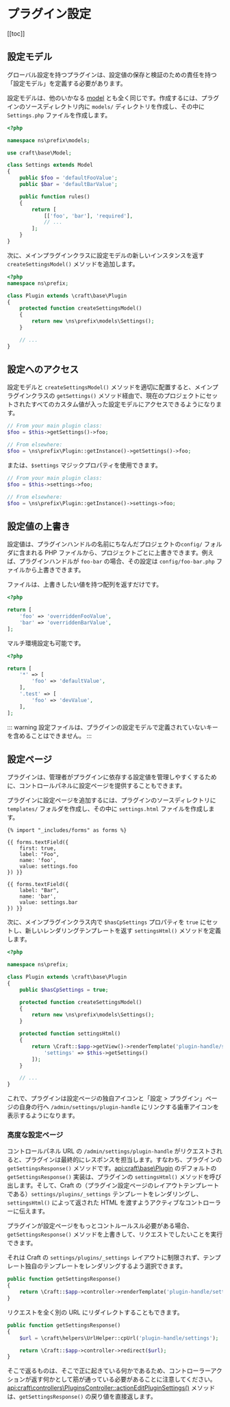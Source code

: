 # プラグイン設定

[[toc]]

## 設定モデル

グローバル設定を持つプラグインは、設定値の保存と検証のための責任を持つ「設定モデル」を定義する必要があります。

設定モデルは、他のいかなる [model](https://www.yiiframework.com/doc/guide/2.0/en/structure-models) とも全く同じです。作成するには、プラグインのソースディレクトリ内に `models/` ディレクトリを作成し、その中に `Settings.php` ファイルを作成します。

```php
<?php

namespace ns\prefix\models;

use craft\base\Model;

class Settings extends Model
{
    public $foo = 'defaultFooValue';
    public $bar = 'defaultBarValue';

    public function rules()
    {
        return [
            [['foo', 'bar'], 'required'],
            // ...
        ];
    }
}
```

次に、メインプラグインクラスに設定モデルの新しいインスタンスを返す `createSettingsModel()` メソッドを追加します。

```php
<?php
namespace ns\prefix;

class Plugin extends \craft\base\Plugin
{
    protected function createSettingsModel()
    {
        return new \ns\prefix\models\Settings();
    }

    // ...
}
```

## 設定へのアクセス

設定モデルと `createSettingsModel()` メソッドを適切に配置すると、メインプラグインクラスの `getSettings()` メソッド経由で、現在のプロジェクトにセットされたすべてのカスタム値が入った設定モデルにアクセスできるようになります。

```php
// From your main plugin class:
$foo = $this->getSettings()->foo;

// From elsewhere:
$foo = \ns\prefix\Plugin::getInstance()->getSettings()->foo;
```

または、`$settings` マジックプロパティを使用できます。

```php
// From your main plugin class:
$foo = $this->settings->foo;

// From elsewhere:
$foo = \ns\prefix\Plugin::getInstance()->settings->foo;
```

## 設定値の上書き

設定値は、プラグインハンドルの名前にちなんだプロジェクトの`config/` フォルダに含まれる PHP ファイルから、プロジェクトごとに上書きできます。例えば、プラグインハンドルが `foo-bar` の場合、その設定は `config/foo-bar.php` ファイルから上書きできます。

ファイルは、上書きしたい値を持つ配列を返すだけです。

```php
<?php

return [
    'foo' => 'overriddenFooValue',
    'bar' => 'overriddenBarValue',
];
```

マルチ環境設定も可能です。

```php
<?php

return [
    '*' => [ 
        'foo' => 'defaultValue',
    ],
    '.test' => [
        'foo' => 'devValue',
    ],
];
```

::: warning
設定ファイルは、プラグインの設定モデルで定義されていないキーを含めることはできません。
:::

## 設定ページ

プラグインは、管理者がプラグインに依存する設定値を管理しやすくするために、コントロールパネルに設定ページを提供することもできます。

プラグインに設定ページを追加するには、プラグインのソースディレクトリに `templates/` フォルダを作成し、その中に `settings.html` ファイルを作成します。

```twig
{% import "_includes/forms" as forms %}

{{ forms.textField({
    first: true,
    label: "Foo",
    name: 'foo',
    value: settings.foo
}) }}

{{ forms.textField({
    label: "Bar",
    name: 'bar',
    value: settings.bar
}) }}
```

次に、メインプラグインクラス内で `$hasCpSettings` プロパティを `true` にセットし、新しいレンダリングテンプレートを返す `settingsHtml()` メソッドを定義します。

```php
<?php

namespace ns\prefix;

class Plugin extends \craft\base\Plugin
{
    public $hasCpSettings = true;

    protected function createSettingsModel()
    {
        return new \ns\prefix\models\Settings();
    }

    protected function settingsHtml()
    {
        return \Craft::$app->getView()->renderTemplate('plugin-handle/settings', [
            'settings' => $this->getSettings()
        ]);
    }

    // ...
}
```

これで、プラグインは設定ページの独自アイコンと「設定 > プラグイン」ページの自身の行へ `/admin/settings/plugin-handle` にリンクする歯車アイコンを表示するようになります。

### 高度な設定ページ

コントロールパネル URL の `/admin/settings/plugin-handle` がリクエストされると、プラグインは最終的にレスポンスを担当します。すなわち、プラグインの `getSettingsResponse()` メソッドです。<api:craft\base\Plugin> のデフォルトの `getSettingsResponse()` 実装は、プラグインの `settingsHtml()` メソッドを呼び出します。そして、Craft の（プラグイン設定ページのレイアウトテンプレートである）`settings/plugins/_settings` テンプレートをレンダリングし、`settingsHtml()` によって返された HTML を渡すようアクティブなコントローラーに伝えます。

プラグインが設定ページをもっとコントルールスル必要がある場合、`getSettingsResponse()` メソッドを上書きして、リクエストでしたいことを実行できます。

それは Craft の `settings/plugins/_settings` レイアウトに制限されず、テンプレート独自のテンプレートをレンダリングするよう選択できます。

```php
public function getSettingsResponse()
{
    return \Craft::$app->controller->renderTemplate('plugin-handle/settings/template');
}
```

リクエストを全く別の URL にリダイレクトすることもできます。

```php
public function getSettingsResponse()
{
    $url = \craft\helpers\UrlHelper::cpUrl('plugin-handle/settings');

    return \Craft::$app->controller->redirect($url);
}
```

そこで返るものは、そこで正に起きている何かであるため、コントローラーアクションが返す何かとして筋が通っている必要があることに注意してください。<api:craft\controllers\PluginsController::actionEditPluginSettings()> メソッドは、`getSettingsResponse()` の戻り値を直接返します。

